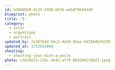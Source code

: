 ```yaml
---
id: bd0b0930-dc23-4358-b876-aeb8796442d8
blueprint: photo
title: '5'
category:
  - color
  - argentique
  - portrait
updated_by: fe3876dd-50c2-4e59-85ee-4d150dbf8330
updated_at: 1753541944
shooting:
  - shooting-jean-mich-a-poile
photo: c3876e23-216c-4e45-af79-08d206234bd3.jpeg
---
```

